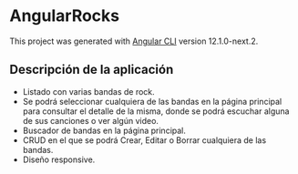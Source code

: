 # AngularRocks

This project was generated with [Angular CLI](https://github.com/angular/angular-cli) version 12.1.0-next.2.

## Descripción de la aplicación

- Listado con varias bandas de rock.
- Se podrá seleccionar cualquiera de las bandas en la página principal para consultar el detalle de la misma, donde se podrá escuchar alguna de sus canciones o ver algún video.
- Buscador de bandas en la página principal.
- CRUD en el que se podrá Crear, Editar o Borrar cualquiera de las bandas.
- Diseño responsive.